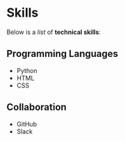 # Skills

Below is a _list_ of **technical skills**:

## Programming Languages
- Python
- HTML
- CSS

## Collaboration
- GitHub
- Slack
